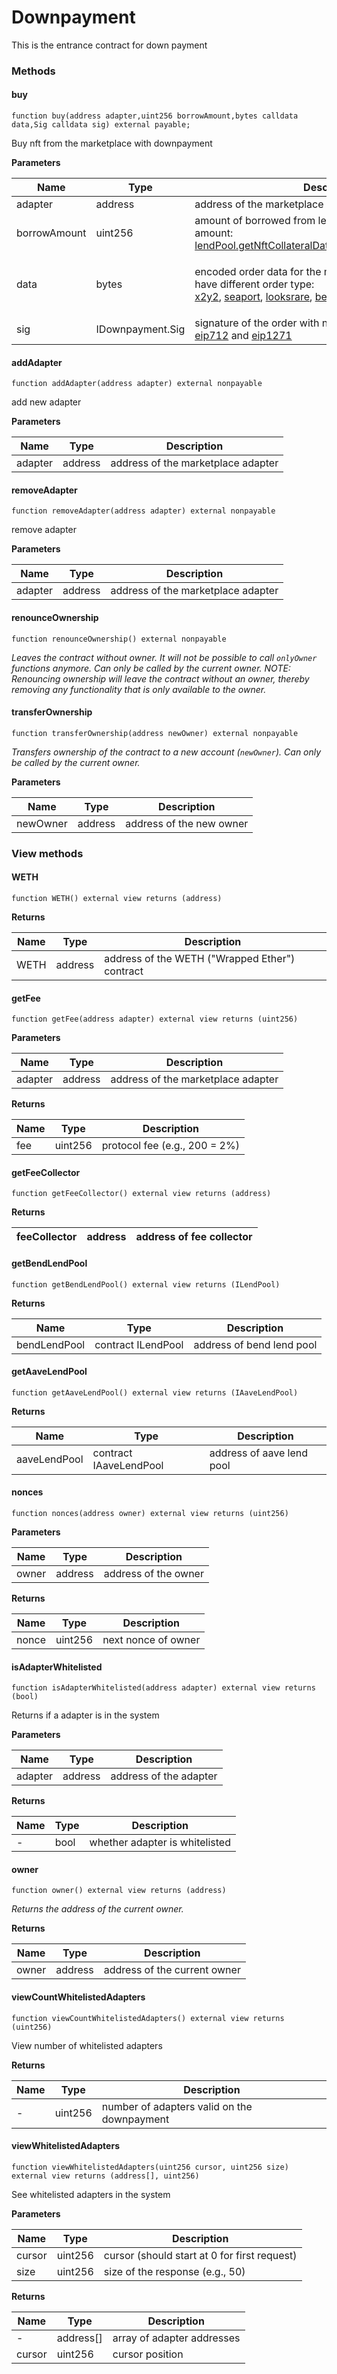 # Downpayment

This is the entrance contract for down payment

### Methods <a href="#addcurrency" id="addcurrency"></a>

#### buy[​](broken-reference)

```
function buy(address adapter,uint256 borrowAmount,bytes calldata data,Sig calldata sig) external payable;
```

Buy nft from the marketplace with downpayment

**Parameters**[**​**](broken-reference)

| Name         | Type             | Description                                                                                                                                                                                                                                                                                                                                                                                                                                                                                                                                                                                                                                                                                                                     |
| ------------ | ---------------- | ------------------------------------------------------------------------------------------------------------------------------------------------------------------------------------------------------------------------------------------------------------------------------------------------------------------------------------------------------------------------------------------------------------------------------------------------------------------------------------------------------------------------------------------------------------------------------------------------------------------------------------------------------------------------------------------------------------------------------- |
| adapter      | address          | address of the marketplace adapter                                                                                                                                                                                                                                                                                                                                                                                                                                                                                                                                                                                                                                                                                              |
| borrowAmount | uint256          | amount of borrowed from lending pool (max borrowable amount: [lendPool.getNftCollateralData](../lending-protocol/lendpool.md#getnftcollateraldata).availableBorrowsInReserve)                                                                                                                                                                                                                                                                                                                                                                                                                                                                                                                                                   |
| data         | bytes            | <p>encoded order data for the marketplace, each markeplace have different order type:<br><a href="https://github.com/BendDAO/bend-downpayment/blob/01c0f248f76cff4d599b3e3868843663afa51ae6/contracts/interfaces/IX2Y2.sol#L67">x2y2</a>, <a href="https://github.com/BendDAO/bend-downpayment/blob/01c0f248f76cff4d599b3e3868843663afa51ae6/contracts/interfaces/ISeaport.sol#L132">seaport</a>,  <a href="https://github.com/BendDAO/bend-downpayment/blob/eb344f81dace9ddbae0b919b13434690b5961c2b/contracts/interfaces/ILooksRareExchange.sol#L5">looksrare</a>, <a href="https://github.com/BendDAO/bend-downpayment/blob/eb344f81dace9ddbae0b919b13434690b5961c2b/contracts/interfaces/IBendExchange.sol#L5">bend</a></p> |
| sig          | IDownpayment.Sig | signature of the order with nonce, can be verified by [eip712](https://eips.ethereum.org/EIPS/eip-712) and [eip1271](https://eips.ethereum.org/EIPS/eip-1271)                                                                                                                                                                                                                                                                                                                                                                                                                                                                                                                                                                   |

#### addAdapter

```
function addAdapter(address adapter) external nonpayable
```

add new adapter

**Parameters**

| Name    | Type    | Description                        |
| ------- | ------- | ---------------------------------- |
| adapter | address | address of the marketplace adapter |

#### removeAdapter

```
function removeAdapter(address adapter) external nonpayable
```

remove adapter

**Parameters**

| Name    | Type    | Description                        |
| ------- | ------- | ---------------------------------- |
| adapter | address | address of the marketplace adapter |

#### renounceOwnership[​](broken-reference) <a href="#renounceownership" id="renounceownership"></a>

```
function renounceOwnership() external nonpayable
```

_Leaves the contract without owner. It will not be possible to call `onlyOwner` functions anymore. Can only be called by the current owner. NOTE: Renouncing ownership will leave the contract without an owner, thereby removing any functionality that is only available to the owner._

#### transferOwnership[​](broken-reference) <a href="#transferownership" id="transferownership"></a>

```
function transferOwnership(address newOwner) external nonpayable
```

_Transfers ownership of the contract to a new account (`newOwner`). Can only be called by the current owner._

**Parameters**[**​**](broken-reference)

| Name     | Type    | Description              |
| -------- | ------- | ------------------------ |
| newOwner | address | address of the new owner |

### View methods

#### WETH

```
function WETH() external view returns (address)
```

**Returns**

| Name | Type    | Description                                    |
| ---- | ------- | ---------------------------------------------- |
| WETH | address | address of the WETH ("Wrapped Ether") contract |

#### getFee

```
function getFee(address adapter) external view returns (uint256)
```



**Parameters**

| Name    | Type    | Description                        |
| ------- | ------- | ---------------------------------- |
| adapter | address | address of the marketplace adapter |

**Returns**

| Name | Type    | Description                   |
| ---- | ------- | ----------------------------- |
| fee  | uint256 | protocol fee (e.g., 200 = 2%) |

#### getFeeCollector

```
function getFeeCollector() external view returns (address)
```

**Returns**

| feeCollector | address |  address of fee collector |
| ------------ | ------- | ------------------------- |

#### getBendLendPool

```
function getBendLendPool() external view returns (ILendPool)
```

**Returns**

| Name         | Type               | Description                |
| ------------ | ------------------ | -------------------------- |
| bendLendPool | contract ILendPool |  address of bend lend pool |

#### getAaveLendPool

```
function getAaveLendPool() external view returns (IAaveLendPool)
```

**Returns**

| Name         | Type                   | Description                |
| ------------ | ---------------------- | -------------------------- |
| aaveLendPool | contract IAaveLendPool |  address of aave lend pool |

#### nonces

```
function nonces(address owner) external view returns (uint256)
```

**Parameters**

| Name  | Type    | Description          |
| ----- | ------- | -------------------- |
| owner | address | address of the owner |

**Returns**

| Name  | Type    | Description         |
| ----- | ------- | ------------------- |
| nonce | uint256 | next nonce of owner |

#### isAdapterWhitelisted[​](broken-reference) <a href="#viewcountwhitelistedcurrencies" id="viewcountwhitelistedcurrencies"></a>

```
function isAdapterWhitelisted(address adapter) external view returns (bool)
```

Returns if a adapter is in the system

**Parameters**[**​**](broken-reference)

| Name    | Type    | Description            |
| ------- | ------- | ---------------------- |
| adapter | address | address of the adapter |

**Returns**[**​**](broken-reference)

| Name | Type | Description                    |
| ---- | ---- | ------------------------------ |
| -    | bool | whether adapter is whitelisted |

#### owner[​](broken-reference) <a href="#owner" id="owner"></a>

```
function owner() external view returns (address)
```

_Returns the address of the current owner._

**Returns**[**​**](broken-reference)

| Name  | Type    | Description                  |
| ----- | ------- | ---------------------------- |
| owner | address | address of the current owner |

#### viewCountWhitelistedAdapters[​](broken-reference) <a href="#removecurrency" id="removecurrency"></a>

```
function viewCountWhitelistedAdapters() external view returns (uint256)
```

View number of whitelisted adapters

**Returns**[**​**](broken-reference)

| Name | Type    | Description                                 |
| ---- | ------- | ------------------------------------------- |
| -    | uint256 | number of adapters valid on the downpayment |

#### viewWhitelistedAdapters <a href="#viewwhitelistedcurrencies" id="viewwhitelistedcurrencies"></a>

```
function viewWhitelistedAdapters(uint256 cursor, uint256 size) external view returns (address[], uint256)
```

See whitelisted adapters in the system

**Parameters**[**​**](broken-reference)

| Name   | Type    | Description                                  |
| ------ | ------- | -------------------------------------------- |
| cursor | uint256 | cursor (should start at 0 for first request) |
| size   | uint256 | size of the response (e.g., 50)              |

**Returns**[**​**](broken-reference)

| Name   | Type       | Description                |
| ------ | ---------- | -------------------------- |
| -      | address\[] | array of adapter addresses |
| cursor | uint256    | cursor position            |

### &#x20;<a href="#currencyremoved" id="currencyremoved"></a>
